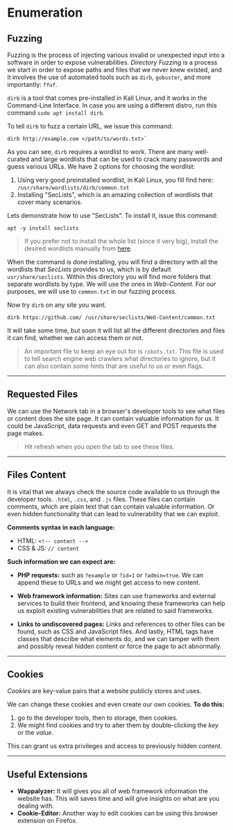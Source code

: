 
# Enumeration

## Fuzzing

Fuzzing is the process of injecting various invalid or unexpected input into a software in order to expose vulnerabilities. *Directory Fuzzing* is a process we start in order to expose paths and files that we never knew existed, and it involves the use of automated tools such as `dirb`, `gobuster`, and more importantly: `ffuf`.

`dirb` is a tool that comes pre-installed in Kali Linux, and it works in the Command-Line Interface. In case you are using a different distro, run this command `sudo apt install dirb`.

To tell `dirb` to fuzz a certain URL, we issue this command:
```
dirb http://example.com </path/to/words.txt>`
```

As you can see, `dirb` requires a wordlist to work. There are many well-curated and large wordlists that can be used to crack many passwords and guess various URLs. We have 2 options for choosing the wordlist:

1. Using very good preinstalled wordlist, in Kali Linux, you fill find here: `/usr/share/wordlists/dirb/common.txt`
2. Installing "SecLists", which is an amazing collection of wordlists that cover many scenarios. 

Lets demonstrate how to use "SecLists". To install it, issue this command:
```
apt -y install seclists
```

>If you prefer not to install the whole list (since it very big), install the desired wordlists manually from [here](https://github.com/danielmiessler/SecLists).

When the command is done installing, you will find a directory with all the wordlists that *SecLists* provides to us, which is by default `usr/share/seclists`. Within this directory you will find more folders that separate wordlists by type. We will use the ones in *Web-Content*. For our purposes, we will use to `common.txt` in our fuzzing process.

Now try `dirb` on any site you want.
```
dirb https://github.com/ /usr/share/seclists/Web-Content/common.txt
```

It will take some time, but soon it will list all the different directories and files it can find, whether we can access them or not.

> An important file to keep an eye out for is `robots.txt`. This file is used to tell search engine web crawlers what directories to ignore, but it can also contain some hints that are useful to us or even flags.

---
## Requested Files

We can use the Network tab in a browser's developer tools to see what files or content does the site page. It can contain valuable information for us. It could be JavaScript, data requests and even GET and POST requests the page makes.

> Hit refresh when you open the tab to see these files.

---

## Files Content

It is vital that we always check the source code available to us through the developer tools. `.html`, `.css`, and `.js` files. These files can contain comments, which are plain text that can contain valuable information. Or even hidden functionality that can lead to vulnerability that we can exploit.

**Comments syntax in each language:**
- HTML: `<!-- content -->`
- CSS & JS: `// content`

**Such information we can expect are:**

- **PHP requests:** such as `?example` or `?id=1` or `?admin=true`. We can append these to URLs and we might get access to new content.

- **Web framework information:** Sites can use frameworks and external services to build their frontend, and knowing these frameworks can help us exploit existing vulnerabilities that are related to said frameworks.

- **Links to undiscovered pages:** Links and references to other files can be found, such as CSS and JavaScript files. And lastly, HTML tags have classes that describe what elements do, and we can tamper with them and possibly reveal hidden content or force the page to act abnormally.

---

## Cookies

*Cookies* are key-value pairs that a website publicly stores and uses. 

We can change these cookies and even create our own cookies. **To do this:** 
1. go to the developer tools, then to storage, then cookies. 
2. We might find cookies and try to alter them by double-clicking the *key* or the *value*. 

This can grant us extra privileges and access to previously hidden content.

---
## Useful Extensions

- **Wappalyzer:** It will gives you all of web framework information the website has. This will saves time and will give insights on what are you dealing with.
- **Cookie-Editor:** Another way to edit cookies can be using this browser extension on Firefox.
